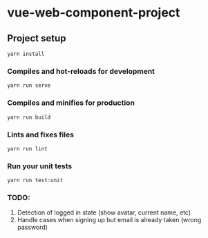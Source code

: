 # vue-web-component-project

## Project setup
```
yarn install
```

### Compiles and hot-reloads for development
```
yarn run serve
```

### Compiles and minifies for production
```
yarn run build
```

### Lints and fixes files
```
yarn run lint
```

### Run your unit tests
```
yarn run test:unit
```

### TODO:
1. Detection of logged in state (show avatar, current name, etc)
1. Handle cases when signing up but email is already taken (wrong password)
